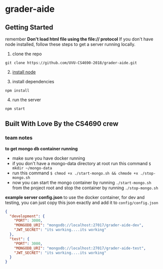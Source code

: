 # grader-aide

## Getting Started

remember **Don't load html file using the file:// protocol**
If you don't have node installed, follow these steps to get a server running locally.

1) clone the repo
```
git clone https://github.com/UVU-CS4690-2018/grader-aide.git
```

2) [install node](https://nodejs.org/en/)

3) install dependencies
```
npm install
```

4) run the server
```
npm start
```

## Built With Love By the CS4690 crew


### team notes
**to get mongo db container running**
- make sure you have docker running
- if you don't have a mongo-data directory at root run this command `$ mkdir ~/mongo-data`
- run this command `$ chmod +x ./start-mongo.sh && chmode +x ./stop-mongo.sh`
- now you can start the mongo container by running `./start-mongo.sh` from the project root and stop the container by running `./stop-mongo.sh`

**example server config.json**
to use the docker container, for dev and testing, you can just copy this json exactly and add it to `config/config.json`
```json
{
  "development": {
    "PORT": 3000,
    "MONGODB_URI": "mongodb://localhost:27017/grader-aide-dev",
    "JWT_SECRET": "its working....its working"
  },
  "test": {
    "PORT": 3000,
    "MONGODB_URI": "mongodb://localhost:27017/grader-aide-test",
    "JWT_SECRET": "its working....its working"
  }
}
```
